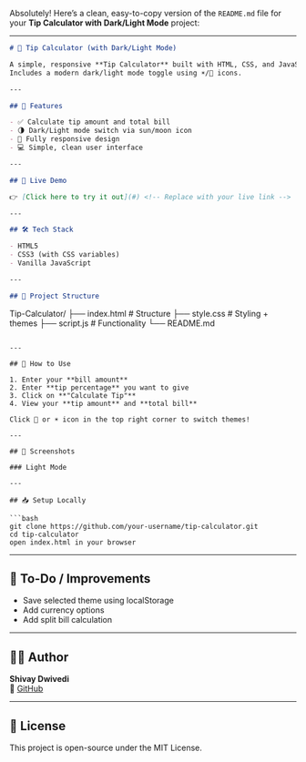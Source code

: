 Absolutely! Here’s a clean, easy-to-copy version of the `README.md` file for your **Tip Calculator with Dark/Light Mode** project:

---

```markdown
# 💸 Tip Calculator (with Dark/Light Mode)

A simple, responsive **Tip Calculator** built with HTML, CSS, and JavaScript.  
Includes a modern dark/light mode toggle using ☀️/🌙 icons.

---

## 📌 Features

- ✅ Calculate tip amount and total bill
- 🌗 Dark/Light mode switch via sun/moon icon
- 📱 Fully responsive design
- 💻 Simple, clean user interface

---

## 🚀 Live Demo

👉 [Click here to try it out](#) <!-- Replace with your live link -->

---

## 🛠️ Tech Stack

- HTML5
- CSS3 (with CSS variables)
- Vanilla JavaScript

---

## 📂 Project Structure

```
Tip-Calculator/
├── index.html       # Structure
├── style.css        # Styling + themes
├── script.js        # Functionality
└── README.md
```

---

## 🧠 How to Use

1. Enter your **bill amount**
2. Enter **tip percentage** you want to give
3. Click on **"Calculate Tip"**
4. View your **tip amount** and **total bill**

Click 🌙 or ☀️ icon in the top right corner to switch themes!

---

## 📸 Screenshots

### Light Mode

---

## 📥 Setup Locally

```bash
git clone https://github.com/your-username/tip-calculator.git
cd tip-calculator
open index.html in your browser
```

---

## 🎯 To-Do / Improvements

- Save selected theme using localStorage
- Add currency options
- Add split bill calculation

---

## 🙋‍♂️ Author

**Shivay Dwivedi**  
🔗 [GitHub](https://github.com/shivaydwivedi)

---

## 🧾 License

This project is open-source under the MIT License.
```



